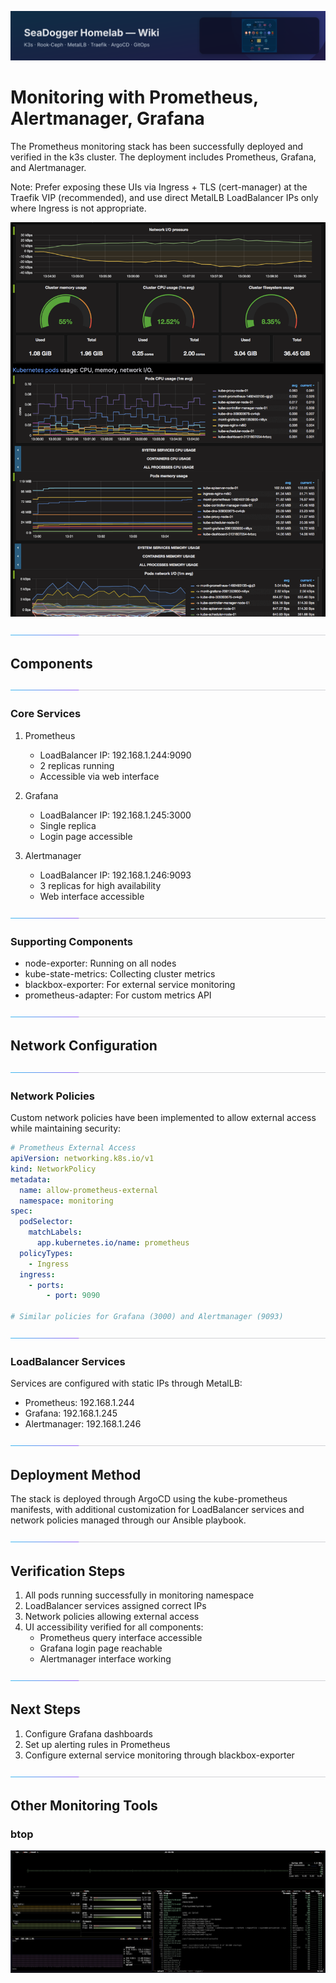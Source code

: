 ![wiki-banner.svg](images/wiki-banner.svg)
# Monitoring with Prometheus, Alertmanager, Grafana

The Prometheus monitoring stack has been successfully deployed and verified in the k3s cluster. The deployment includes Prometheus, Grafana, and Alertmanager.

Note: Prefer exposing these UIs via Ingress + TLS (cert-manager) at the Traefik VIP (recommended), and use direct MetalLB LoadBalancer IPs only where Ingress is not appropriate.

![](images/Grafana-Dashboard.png)

![accent-divider](images/accent-divider.svg)
## Components

![accent-divider](images/accent-divider.svg)
### Core Services
1. Prometheus
   - LoadBalancer IP: 192.168.1.244:9090
   - 2 replicas running
   - Accessible via web interface

2. Grafana
   - LoadBalancer IP: 192.168.1.245:3000
   - Single replica
   - Login page accessible

3. Alertmanager
   - LoadBalancer IP: 192.168.1.246:9093
   - 3 replicas for high availability
   - Web interface accessible

![accent-divider](images/accent-divider.svg)
### Supporting Components
- node-exporter: Running on all nodes
- kube-state-metrics: Collecting cluster metrics
- blackbox-exporter: For external service monitoring
- prometheus-adapter: For custom metrics API

![accent-divider](images/accent-divider.svg)
## Network Configuration

![accent-divider](images/accent-divider.svg)
### Network Policies
Custom network policies have been implemented to allow external access while maintaining security:
```yaml
# Prometheus External Access
apiVersion: networking.k8s.io/v1
kind: NetworkPolicy
metadata:
  name: allow-prometheus-external
  namespace: monitoring
spec:
  podSelector:
    matchLabels:
      app.kubernetes.io/name: prometheus
  policyTypes:
    - Ingress
  ingress:
    - ports:
        - port: 9090

# Similar policies for Grafana (3000) and Alertmanager (9093)
```

![accent-divider](images/accent-divider.svg)
### LoadBalancer Services
Services are configured with static IPs through MetalLB:
- Prometheus: 192.168.1.244
- Grafana: 192.168.1.245
- Alertmanager: 192.168.1.246

![accent-divider](images/accent-divider.svg)
## Deployment Method
The stack is deployed through ArgoCD using the kube-prometheus manifests, with additional customization for LoadBalancer services and network policies managed through our Ansible playbook.

![accent-divider](images/accent-divider.svg)
## Verification Steps
1. All pods running successfully in monitoring namespace
2. LoadBalancer services assigned correct IPs
3. Network policies allowing external access
4. UI accessibility verified for all components:
   - Prometheus query interface accessible
   - Grafana login page reachable
   - Alertmanager interface working

![accent-divider](images/accent-divider.svg)
## Next Steps
1. Configure Grafana dashboards
2. Set up alerting rules in Prometheus
3. Configure external service monitoring through blackbox-exporter

![accent-divider](images/accent-divider.svg)
## Other Monitoring Tools

### btop
![btop-Dashboard.png](images/btop-Dashboard.png)
